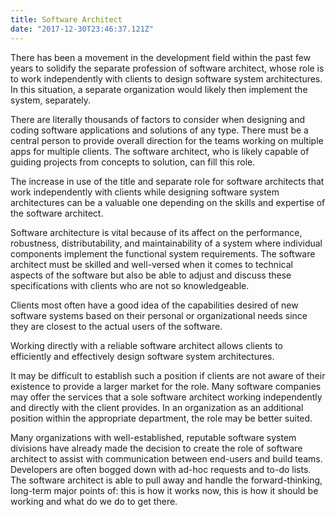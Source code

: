 ```yaml
---
title: Software Architect
date: "2017-12-30T23:46:37.121Z"
---
```


There has been a movement in the development field within the past few years to solidify the separate profession of software architect, whose role is to work independently with clients to design software system architectures. In this situation, a separate organization would likely then implement the system, separately.

There are literally thousands of factors to consider when designing and coding software applications and solutions of any type. There must be a central person to provide overall direction for the teams working on multiple apps for multiple clients. The software architect, who is likely capable of guiding projects from concepts to solution, can fill this role.

The increase in use of the title and separate role for software architects that work independently with clients while designing software system architectures can be a valuable one depending on the skills and expertise of the software architect.

Software architecture is vital because of its affect on the performance, robustness, distributability, and maintainability of a system where individual components implement the functional system requirements. The software architect must be skilled and well-versed when it comes to technical aspects of the software but also be able to adjust and discuss these specifications with clients who are not so knowledgeable.

Clients most often have a good idea of the capabilities desired of new software systems based on their personal or organizational needs since they are closest to the actual users of the software.

Working directly with a reliable software architect allows clients to efficiently and effectively design software system architectures.

It may be difficult to establish such a position if clients are not aware of their existence to provide a larger market for the role. Many software companies may offer the services that a sole software architect working independently and directly with the client provides. In an organization as an additional position within the appropriate department, the role may be better suited.

Many organizations with well-established, reputable software system divisions have already made the decision to create the role of software architect to assist with communication between end-users and build teams. Developers are often bogged down with ad-hoc requests and to-do lists. The software architect is able to pull away and handle the forward-thinking, long-term major points of: this is how it works now, this is how it should be working and what do we do to get there.
